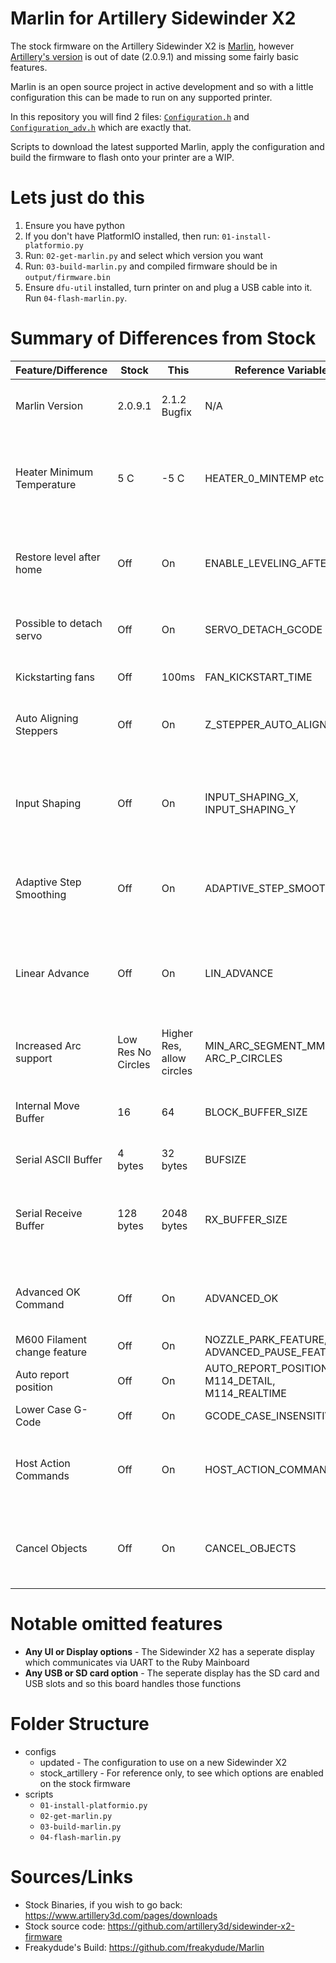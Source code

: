 # Marlin for Artillery Sidewinder X2

The stock firmware on the Artillery Sidewinder X2 is [Marlin](https://github.com/MarlinFirmware/Marlin), however [Artillery's version](https://github.com/artillery3d/sidewinder-x2-firmware) is out of date (2.0.9.1) and missing some fairly basic features.

Marlin is an open source project in active development and so with a little configuration this can be made to run on any supported printer.

In this repository you will find 2 files: [`Configuration.h`](configs/updated/Configuration.h) and [`Configuration_adv.h`](configs/updated/Configuration_adv.h) which are exactly that.

Scripts to download the latest supported Marlin, apply the configuration and build the firmware to flash onto your printer are a WIP.

# Lets just do this

 1. Ensure you have python
 2. If you don't have PlatformIO installed, then run: `01-install-platformio.py`
 3. Run: `02-get-marlin.py` and select which version you want
 4. Run: `03-build-marlin.py` and compiled firmware should be in `output/firmware.bin`
 5. Ensure `dfu-util` installed, turn printer on and plug a USB cable into it. Run `04-flash-marlin.py`.

# Summary of Differences from Stock

| Feature/Difference           | Stock              | This                      | Reference Variable                               | Rationale/Notes                                                                                          |
|------------------------------|--------------------|---------------------------|--------------------------------------------------|----------------------------------------------------------------------------------------------------------|
| Marlin Version               | 2.0.9.1            | 2.1.2 Bugfix              | N/A                                              | Less bugs, newer features, see [Marlin Releases](https://github.com/MarlinFirmware/Marlin/releases) page |
| Heater Minimum Temperature   | 5 C                | -5 C                      | HEATER_0_MINTEMP etc                             | 5 C is a bad default because it is a reasonable ambient temperature in a garage                          |
| Restore level after home     | Off                | On                        | ENABLE_LEVELING_AFTER_G28                        | Save having to enter `M420` to restore the mesh after home in slicer settings                            |
| Possible to detach servo     | Off                | On                        | SERVO_DETACH_GCODE                               | Add ability to send `M282` for lower power idle state                                                    |
| Kickstarting fans            | Off                | 100ms                     | FAN_KICKSTART_TIME                               | Allows the fan to spin up reliably                                                                       |
| Auto Aligning Steppers       | Off                | On                        | Z_STEPPER_AUTO_ALIGN                             | There are 2 Z axis steppers TBD check if this is needed                                                  |
| Input Shaping                | Off                | On                        | INPUT_SHAPING_X, INPUT_SHAPING_Y                 | Allows reduction in ringing and ghosting artifacts on prints induced by vibrations of the printer        |
| Adaptive Step Smoothing      | Off                | On                        | ADAPTIVE_STEP_SMOOTHING                          | Increases resolution of stepping for better print quality                                                |
| Linear Advance               | Off                | On                        | LIN_ADVANCE                                      | Maintains consistent pressure in the nozzle for cleaner corners/ other features which change speed       |
| Increased Arc support        | Low Res No Circles | Higher Res, allow circles | MIN_ARC_SEGMENT_MM, ARC_P_CIRCLES                |                                                                                                          |
| Internal Move Buffer         | 16                 | 64                        | BLOCK_BUFFER_SIZE                                | Increase buffer size providing there is SRAM available is a good thing                                   |
| Serial ASCII Buffer          | 4 bytes            | 32 bytes                  | BUFSIZE                                          |                                                                                                          |
| Serial Receive Buffer        | 128 bytes          | 2048 bytes                | RX_BUFFER_SIZE                                   | This makes printing with something like octoprint much smoother and less likely to stutter               |
| Advanced OK Command          | Off                | On                        | ADVANCED_OK                                      | Allow Marlin to respond with additional info when returnin OK                                            |
| M600 Filament change feature | Off                | On                        | NOZZLE_PARK_FEATURE, ADVANCED_PAUSE_FEATURE      |                                                                                                          |
| Auto report position         | Off                | On                        | AUTO_REPORT_POSITION, M114_DETAIL, M114_REALTIME | some clients may use this                                                                                |
| Lower Case G-Code            | Off                | On                        | GCODE_CASE_INSENSITIVE                           | Why not                                                                                                  |
| Host Action Commands         | Off                | On                        | HOST_ACTION_COMMANDS                             | Allow more advanced features of octoprint at negligible cost to performance                              |
| Cancel Objects               | Off                | On                        | CANCEL_OBJECTS                                   | Useful mid print to continue with other projects if one may have lifted or otherwise failed              |

# Notable omitted features

 - **Any UI or Display options** - The Sidewinder X2 has a seperate display which communicates via UART to the Ruby Mainboard
 - **Any USB or SD card option** - The seperate display has the SD card and USB slots and so this board handles those functions

# Folder Structure

* configs
  * updated - The configuration to use on a new Sidewinder X2
  * stock_artillery - For reference only, to see which options are enabled on the stock firmware
* scripts
  * `01-install-platformio.py`
  * `02-get-marlin.py`
  * `03-build-marlin.py`
  * `04-flash-marlin.py`


# Sources/Links

 - Stock Binaries, if you wish to go back: https://www.artillery3d.com/pages/downloads
 - Stock source code: https://github.com/artillery3d/sidewinder-x2-firmware
 - Freakydude's Build: https://github.com/freakydude/Marlin
